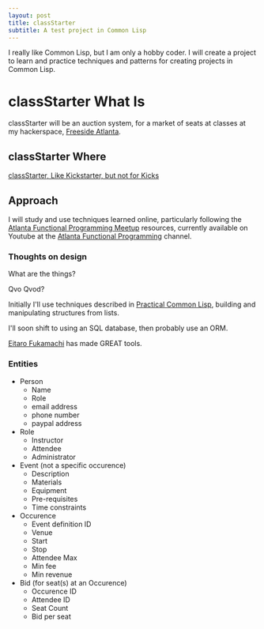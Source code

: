 ```yaml
---
layout: post
title: classStarter
subtitle: A test project in Common Lisp
---
```


I really like Common Lisp, but I am only a hobby coder. I will create a project to learn and practice techniques and patterns for creating projects in Common Lisp.

# classStarter What Is

classStarter will be an auction system, for a market of seats at classes at my hackerspace, [Freeside Atlanta](https://www.freesideatlanta.org/).

## classStarter Where

[classStarter, Like Kickstarter, but not for Kicks](https://github.com/gptix/classstarter)

## Approach

I will study and use techniques learned online, particularly following the [Atlanta Functional Programming Meetup](https://www.meetup.com/Atlanta-Functional-Programming-Meetup/) resources, currently available on Youtube at the
[Atlanta Functional Programming](https://www.youtube.com/channel/UCYg6qFXDE5SGT_YXhuJPU0A/videos) channel.

### Thoughts on design

What are the things?

Qvo Qvod?

Initially I'll use techniques described in [Practical Common Lisp](https://www.amazon.com/Practical-Common-Experts-Programming-Languages/dp/1430242906/), building and manipulating structures from lists.

I'll soon shift to using an SQL database, then probably use an ORM.

[Eitaro Fukamachi](https://github.com/fukamachi/) has made GREAT tools.


### Entities

- Person
  - Name
  - Role
  - email address
  - phone number
  - paypal address
- Role
  - Instructor
  - Attendee
  - Administrator
- Event (not a specific occurence)
  - Description
  - Materials
  - Equipment
  - Pre-requisites
  - Time constraints
- Occurence
  - Event definition ID
  - Venue
  - Start
  - Stop
  - Attendee Max
  - Min fee
  - Min revenue
- Bid (for seat(s) at an Occurence)
  - Occurence ID
  - Attendee ID
  - Seat Count
  - Bid per seat 

